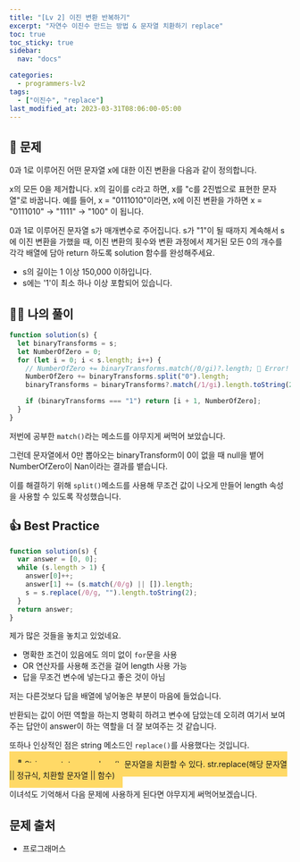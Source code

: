 ```yaml
---
title: "[Lv 2] 이진 변환 반복하기"
excerpt: "자연수 이진수 만드는 방법 & 문자열 치환하기 replace"
toc: true
toc_sticky: true
sidebar:
  nav: "docs"

categories:
  - programmers-lv2
tags:
  - ["이진수", "replace"]
last_modified_at: 2023-03-31T08:06:00-05:00
---
```


## 📄 문제

0과 1로 이루어진 어떤 문자열 x에 대한 이진 변환을 다음과 같이 정의합니다.

x의 모든 0을 제거합니다.
x의 길이를 c라고 하면, x를 "c를 2진법으로 표현한 문자열"로 바꿉니다.
예를 들어, x = "0111010"이라면, x에 이진 변환을 가하면 x = "0111010" -> "1111" -> "100" 이 됩니다.

0과 1로 이루어진 문자열 s가 매개변수로 주어집니다. s가 "1"이 될 때까지 계속해서 s에 이진 변환을 가했을 때, 이진 변환의 횟수와 변환 과정에서 제거된 모든 0의 개수를 각각 배열에 담아 return 하도록 solution 함수를 완성해주세요.

- s의 길이는 1 이상 150,000 이하입니다.
- s에는 '1'이 최소 하나 이상 포함되어 있습니다.

## 🙋‍♀️ 나의 풀이

```js
function solution(s) {
  let binaryTransforms = s;
  let NumberOfZero = 0;
  for (let i = 0; i < s.length; i++) {
    // NumberOfZero += binaryTransforms.match(/0/gi)?.length; 🚨 Error!
    NumberOfZero += binaryTransforms.split("0").length;
    binaryTransforms = binaryTransforms?.match(/1/gi).length.toString(2);

    if (binaryTransforms === "1") return [i + 1, NumberOfZero];
  }
}
```

저번에 공부한 `match()`라는 메소드를 야무지게 써먹어 보았습니다.

그런데 문자열에서 0만 뽑아오는 binaryTransform이 0이 없을 때 null을 뱉어 NumberOfZero이 Nan이라는 결과를 뱉습니다.

이를 해결하기 위해 `split()`메소드를 사용해 무조건 값이 나오게 만들어 length 속성을 사용할 수 있도록 작성했습니다.

## 👍 Best Practice

```js
function solution(s) {
  var answer = [0, 0];
  while (s.length > 1) {
    answer[0]++;
    answer[1] += (s.match(/0/g) || []).length;
    s = s.replace(/0/g, "").length.toString(2);
  }
  return answer;
}
```

제가 많은 것들을 놓치고 있었네요.

- 명확한 조건이 있음에도 의미 없이 `for`문을 사용
- OR 연산자를 사용해 조건을 걸어 length 사용 가능
- 답을 무조건 변수에 넣는다고 좋은 것이 아님

저는 다른것보다 답을 배열에 넣어놓은 부분이 마음에 들었습니다.

반환되는 값이 어떤 역할을 하는지 명확히 하려고 변수에 담았는데 오히려 여기서 보여주는 답안이 answer이 하는 역할을 더 잘 보여주는 것 같습니다.

또하나 인상적인 점은 string 메소드인 `replace()`를 사용했다는 것입니다.

<span style="background: #FFD966; padding: 1em">📌 String.prototype.replace(): 문자열을 치환할 수 있다. str.replace(해당 문자열 || 정규식, 치환할 문자열 || 함수) </span>

이녀석도 기억해서 다음 문제에 사용하게 된다면 야무지게 써먹어보겠습니다.

## 문제 출처

- 프로그래머스
